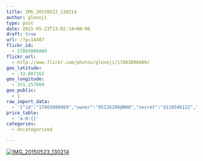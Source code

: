 ```yaml
---
title: IMG_20150523_130214
author: glennji
type: post
date: 2015-05-23T13:02:14+00:00
draft: true
url: /?p=14487
flickr_id:
  - 17803806089
flickr_url:
  - http://www.flickr.com/photos/glennji/17803806089/
geo_latitude:
  - -33.887262
geo_longitude:
  - 151.157669
geo_public:
  - 1
raw_import_data:
  - '{"id":"17803806089","owner":"85226206@N00","secret":"d1105d6122","server":"5337","farm":6,"title":"IMG_20150523_130214","ispublic":0,"isfriend":0,"isfamily":0,"description":{"_content":""},"dateupload":"1432353879","lastupdate":"1432353882","datetaken":"2015-05-23 13:02:14","datetakengranularity":"0","datetakenunknown":"0","ownername":"glennji","tags":"","machine_tags":"","originalsecret":"32a0f25119","originalformat":"jpg","latitude":"-33.887262","longitude":"151.157669","accuracy":"16","context":0,"place_id":"gojXerFQUrMHixcW","woeid":"1098652","geo_is_family":0,"geo_is_friend":0,"geo_is_contact":0,"geo_is_public":0,"media":"photo","media_status":"ready","url_o":"https://farm6.staticflickr.com/5337/17803806089_32a0f25119_o.jpg","height_o":"4160","width_o":"3120"}'
price_table:
  - 'a:0:{}'
categories:
  - Uncategorized

---
```

<p class="flickr-image">
  <a href="http://www.flickr.com/photos/glennji/17803806089/" class="flickr-link"><img src="http://i2.wp.com/glennji.com/wp-content/uploads/2015/05/17803806089_32a0f25119_o.jpg?fit=1024%2C1024" width="" height="" alt="IMG_20150523_130214" class="keyring-img" /></a>
</p>
